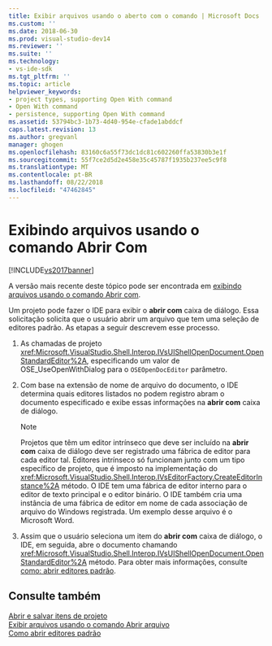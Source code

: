 ```yaml
---
title: Exibir arquivos usando o aberto com o comando | Microsoft Docs
ms.custom: ''
ms.date: 2018-06-30
ms.prod: visual-studio-dev14
ms.reviewer: ''
ms.suite: ''
ms.technology:
- vs-ide-sdk
ms.tgt_pltfrm: ''
ms.topic: article
helpviewer_keywords:
- project types, supporting Open With command
- Open With command
- persistence, supporting Open With command
ms.assetid: 53794bc3-1b73-4d40-954e-cfade1abddcf
caps.latest.revision: 13
ms.author: gregvanl
manager: ghogen
ms.openlocfilehash: 83160c6a55f73dc1dc81c602260ffa53830b3e1f
ms.sourcegitcommit: 55f7ce2d5d2e458e35c45787f1935b237ee5c9f8
ms.translationtype: MT
ms.contentlocale: pt-BR
ms.lasthandoff: 08/22/2018
ms.locfileid: "47462845"
---
```

# <a name="displaying-files-by-using-the-open-with-command"></a>Exibindo arquivos usando o comando Abrir Com
[!INCLUDE[vs2017banner](../../includes/vs2017banner.md)]

A versão mais recente deste tópico pode ser encontrada em [exibindo arquivos usando o comando Abrir com](https://docs.microsoft.com/visualstudio/extensibility/internals/displaying-files-by-using-the-open-with-command).  
  
Um projeto pode fazer o IDE para exibir o **abrir com** caixa de diálogo. Essa solicitação solicita que o usuário abrir um arquivo que tem uma seleção de editores padrão. As etapas a seguir descrevem esse processo.  
  
1.  As chamadas de projeto <xref:Microsoft.VisualStudio.Shell.Interop.IVsUIShellOpenDocument.OpenStandardEditor%2A>, especificando um valor de OSE_UseOpenWithDialog para o `OSEOpenDocEditor` parâmetro.  
  
2.  Com base na extensão de nome de arquivo do documento, o IDE determina quais editores listados no podem registro abram o documento especificado e exibe essas informações na **abrir com** caixa de diálogo.  
  
    > [!NOTE]
    >  Projetos que têm um editor intrínseco que deve ser incluído na **abrir com** caixa de diálogo deve ser registrado uma fábrica de editor para cada editor tal. Editores intrínseco só funcionam junto com um tipo específico de projeto, que é imposto na implementação do <xref:Microsoft.VisualStudio.Shell.Interop.IVsEditorFactory.CreateEditorInstance%2A> método. O IDE tem uma fábrica de editor interno para o editor de texto principal e o editor binário. O IDE também cria uma instância de uma fábrica de editor em nome de cada associação de arquivo do Windows registrada. Um exemplo desse arquivo é o Microsoft Word.  
  
3.  Assim que o usuário seleciona um item do **abrir com** caixa de diálogo, o IDE, em seguida, abre o documento chamando <xref:Microsoft.VisualStudio.Shell.Interop.IVsUIShellOpenDocument.OpenStandardEditor%2A> método. Para obter mais informações, consulte [como: abrir editores padrão](../../extensibility/how-to-open-standard-editors.md).  
  
## <a name="see-also"></a>Consulte também  
 [Abrir e salvar itens de projeto](../../extensibility/internals/opening-and-saving-project-items.md)   
 [Exibir arquivos usando o comando Abrir arquivo](../../extensibility/internals/displaying-files-by-using-the-open-file-command.md)   
 [Como abrir editores padrão](../../extensibility/how-to-open-standard-editors.md)

